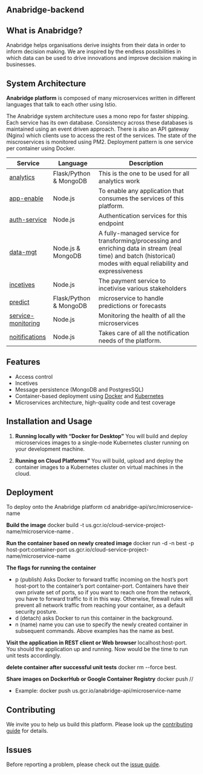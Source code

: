 ## Anabridge-backend

## What is Anabridge?

Anabridge helps organisations derive insights from their data in order to inform decision making. We are inspired by the endless possibilities in which data can be used to drive innovations and improve decision making in businesses.

## System Architecture

**Anabridge platform** is composed of many microservices written in different languages that talk to each other using Istio.

The Anabridge system architecture uses a mono repo for faster shipping. Each service has its own database. Consistency across these databases is maintained using an event driven approach. There is also an API gateway (Nginx) which clients use to access the rest of the services. The state of the miscroservices is monitored using PM2. Deployment pattern is one service per container using Docker.

| Service                                        | Language               | Description                                                                                                                                                         |
| ---------------------------------------------- | ---------------------- | ------------------------------------------------------------------------------------------------------------------------------------------------------------------- |
| [analytics](./src/analytics-service)           | Flask/Python & MongoDB | This is the one to be used for all analytics work                                                                                                                   |
| [app-enable](./src/app-enable-service)         | Node.js                | To enable any application that consumes the services of this platform.                                                                                              |
| [auth-service](./src/auth-service)             | Node.js                | Authentication services for this endpoint                                                                                                                           |
| [data-mgt](./src/data-mgt)                     | Node.js & MongoDB      | A fully-managed service for transforming/processing and enriching data in stream (real time) and batch (historical) modes with equal reliability and expressiveness |
| [incetives](./src/incetives-service)           | Node.js                | The payment service to incetivise various stakeholders                                                                                                              |
| [predict](./src/predict)                       | Flask/Python & MongoDB | microservice to handle predictions or forecasts                                                                                                                     |
| [service-monitoring](./src/service-monitoring) | Node.js                | Monitoring the health of all the microservices                                                                                                                      |
| [noitifications](./src/notifications)          | Node.js                | Takes care of all the notification needs of the platform.                                                                                                           |

## Features

- Access control
- Incetives
- Message persistence (MongoDB and PostgresSQL)
- Container-based deployment using [Docker](https://www.docker.com/) and [Kubernetes](https://kubernetes.io/)
- Microservices architecture, high-quality code and test coverage

## Installation and Usage

1. **Running locally with “Docker for Desktop”** You will build and deploy microservices images to a single-node Kubernetes cluster running on your development machine.

2. **Running on Cloud Platforms”** You will build, upload and deploy the container images to a Kubernetes cluster on virtual machines in the cloud.

## Deployment

To deploy onto the Anabridge platform
cd anabridge-api/src/microservice-name

**Build the image**
docker build -t us.gcr.io/cloud-service-project-name/microservice-name .

**Run the container based on newly created image**
docker run -d -n best -p host-port:container-port us.gcr.io/cloud-service-project-name/microservice-name

**The flags for running the container**

- p (publish)
  Asks Docker to forward traffic incoming on the host’s port host-port to the container’s port container-port. Containers have their own private set of ports, so if you want to reach one from the network, you have to forward traffic to it in this way. Otherwise, firewall rules will prevent all network traffic from reaching your container, as a default security posture.
- d (detach)
  asks Docker to run this container in the background.
- n (name)
  name you can use to specify the newly created container in subsequent commands. Above examples has the name as best.

**Visit the application in REST client or Web browser**
localhost:host-port. You should the application up and running. Now would be the time to run unit tests accordingly.

**delete container after successful unit tests**
docker rm --force best.

**Share images on DockerHub or Google Container Registry**
docker push <host-name>/<GCP project>/<microservice-name>

- Example: docker push us.gcr.io/anabridge-api/microservice-name

## Contributing

We invite you to help us build this platform. Please look up the [contributing guide](https://github.com/anabridge/anabridge-api/wiki) for details.

## Issues

Before reporting a problem, please check out the [issue guide](https://github.com/anabridge/anabridge-api/wiki#reporting-issues).
